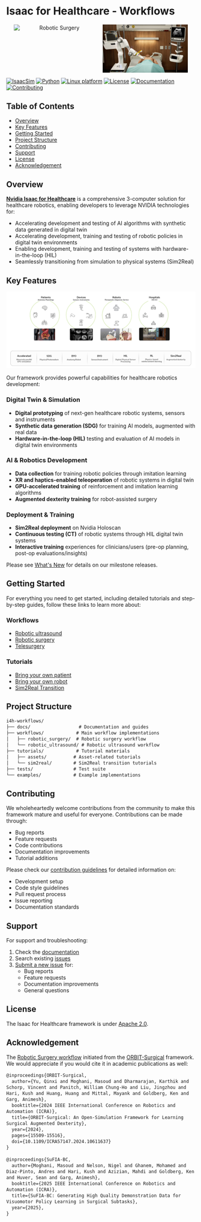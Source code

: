 # Isaac for Healthcare - Workflows

<p align="center" style="display: flex; justify-content: center; gap: 10px;">
  <img src="./docs/source/surgery.png" alt="Robotic Surgery" style="width: 45%; height: auto; aspect-ratio: 16/9; object-fit: cover;" />
  <img src="./docs/source/ultrasound.jpg" alt="Robotic Ultrasound" style="width: 45%; height: auto; aspect-ratio: 16/9; object-fit: cover;" />
</p>

[![IsaacSim](https://img.shields.io/badge/IsaacSim-4.5.0-silver.svg)](https://docs.isaacsim.omniverse.nvidia.com/4.5.0/index.html)
[![Python](https://img.shields.io/badge/python-3.10-blue.svg)](https://docs.python.org/3/whatsnew/3.10.html)
[![Linux platform](https://img.shields.io/badge/platform-linux--64-orange.svg)](https://releases.ubuntu.com/22.04/)
[![License](https://img.shields.io/badge/license-Apache--2.0-yellow.svg)](https://opensource.org/license/apache-2-0)
[![Documentation](https://img.shields.io/badge/docs-latest-brightgreen.svg)](https://github.com/isaac-for-healthcare/i4h-workflows/tree/main/docs)
[![Contributing](https://img.shields.io/badge/contributions-welcome-brightgreen.svg)](./CONTRIBUTING.md)

## Table of Contents
- [Overview](#overview)
- [Key Features](#key-features)
- [Getting Started](#getting-started)
- [Project Structure](#project-structure)
- [Contributing](#contributing)
- [Support](#support)
- [License](#license)
- [Acknowledgement](#acknowledgement)

## Overview

**[Nvidia Isaac for Healthcare](https://github.com/isaac-for-healthcare)** is a comprehensive 3-computer solution for healthcare robotics, enabling developers to leverage NVIDIA technologies for:

- Accelerating development and testing of AI algorithms with synthetic data generated in digital twin
- Accelerating development, training and testing of robotic policies in digital twin environments
- Enabling development, training and testing of systems with hardware-in-the-loop (HIL)
- Seamlessly transitioning from simulation to physical systems (Sim2Real)

## Key Features

![Key features](./docs/source/key_features.jpg)

Our framework provides powerful capabilities for healthcare robotics development:

### Digital Twin & Simulation
- **Digital prototyping** of next-gen healthcare robotic systems, sensors and instruments
- **Synthetic data generation (SDG)** for training AI models, augmented with real data
- **Hardware-in-the-loop (HIL)** testing and evaluation of AI models in digital twin environments

### AI & Robotics Development
- **Data collection** for training robotic policies through imitation learning
- **XR and haptics-enabled teleoperation** of robotic systems in digital twin
- **GPU-accelerated training** of reinforcement and imitation learning algorithms
- **Augmented dexterity training** for robot-assisted surgery

### Deployment & Training
- **Sim2Real deployment** on Nvidia Holoscan
- **Continuous testing (CT)** of robotic systems through HIL digital twin systems
- **Interactive training** experiences for clinicians/users (pre-op planning, post-op evaluations/insights)

Please see [What's New](./docs/source/whatsnew_0_1_0.md) for details on our milestone releases.

## Getting Started

For everything you need to get started, including detailed tutorials and step-by-step guides, follow these links to learn more about:

### Workflows
- [Robotic ultrasound](./workflows/robotic_ultrasound/README.md)
- [Robotic surgery](./workflows/robotic_surgery/README.md)
- [Telesurgery](./workflows/telesurgery/README.md)

### Tutorials
- [Bring your own patient](./tutorials/assets/bring_your_own_patient/README.md)
- [Bring your own robot](./tutorials/assets/bring_your_own_robot)
- [Sim2Real Transition](./tutorials/sim2real/README.md)

## Project Structure

```
i4h-workflows/
├── docs/                  # Documentation and guides
├── workflows/            # Main workflow implementations
│   ├── robotic_surgery/  # Robotic surgery workflow
│   └── robotic_ultrasound/ # Robotic ultrasound workflow
├── tutorials/            # Tutorial materials
│   ├── assets/          # Asset-related tutorials
│   └── sim2real/        # Sim2Real transition tutorials
├── tests/               # Test suite
└── examples/            # Example implementations
```

## Contributing

We wholeheartedly welcome contributions from the community to make this framework mature and useful for everyone. Contributions can be made through:

- Bug reports
- Feature requests
- Code contributions
- Documentation improvements
- Tutorial additions

Please check our [contribution guidelines](./CONTRIBUTING.md) for detailed information on:
- Development setup
- Code style guidelines
- Pull request process
- Issue reporting
- Documentation standards

## Support

For support and troubleshooting:

1. Check the [documentation](https://github.com/isaac-for-healthcare/i4h-workflows/tree/main/docs)
2. Search existing [issues](https://github.com/isaac-for-healthcare/i4h-workflows/issues)
3. [Submit a new issue](https://github.com/isaac-for-healthcare/i4h-workflows/issues/new) for:
   - Bug reports
   - Feature requests
   - Documentation improvements
   - General questions

## License

The Isaac for Healthcare framework is under [Apache 2.0](./LICENSE).

## Acknowledgement

The [Robotic Surgery workflow](./workflows/robotic_surgery/) initiated from the [ORBIT-Surgical](https://orbit-surgical.github.io/) framework. We would appreciate if you would cite it in academic publications as well:

```
@inproceedings{ORBIT-Surgical,
  author={Yu, Qinxi and Moghani, Masoud and Dharmarajan, Karthik and Schorp, Vincent and Panitch, William Chung-Ho and Liu, Jingzhou and Hari, Kush and Huang, Huang and Mittal, Mayank and Goldberg, Ken and Garg, Animesh},
  booktitle={2024 IEEE International Conference on Robotics and Automation (ICRA)},
  title={ORBIT-Surgical: An Open-Simulation Framework for Learning Surgical Augmented Dexterity},
  year={2024},
  pages={15509-15516},
  doi={10.1109/ICRA57147.2024.10611637}
}

@inproceedings{SuFIA-BC,
  author={Moghani, Masoud and Nelson, Nigel and Ghanem, Mohamed and Diaz-Pinto, Andres and Hari, Kush and Azizian, Mahdi and Goldberg, Ken and Huver, Sean and Garg, Animesh},
  booktitle={2025 IEEE International Conference on Robotics and Automation (ICRA)},
  title={SuFIA-BC: Generating High Quality Demonstration Data for Visuomotor Policy Learning in Surgical Subtasks},
  year={2025},
}
```
